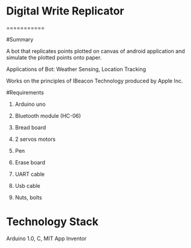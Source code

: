 # Digital Write Replicator
===========

#Summary 

A bot that replicates points plotted on canvas of android application and simulate the plotted points onto paper.

Applications of Bot: Weather Sensing, Location Tracking

Works on the principles of IBeacon Technology produced by Apple Inc.

#Requirements


1. Arduino uno

2. Bluetooth module (HC-06)

3. Bread board

4. 2 servos motors

5. Pen

6. Erase board

7. UART cable

8. Usb cable

9. Nuts, bolts

# Technology Stack

Arduino 1.0, C, MIT App Inventor

